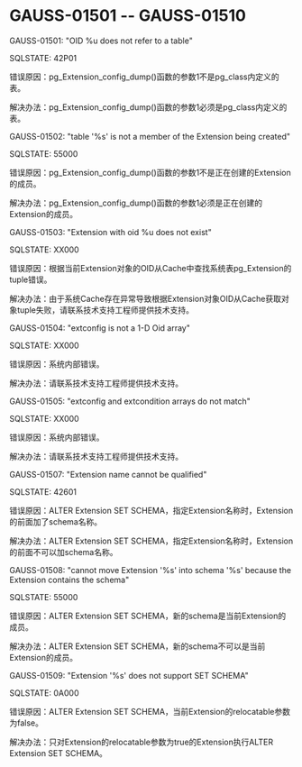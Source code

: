 # GAUSS-01501 -- GAUSS-01510<a name="ZH-CN_TOPIC_0302073127"></a>

GAUSS-01501: "OID %u does not refer to a table"

SQLSTATE: 42P01

错误原因：pg\_Extension\_config\_dump\(\)函数的参数1不是pg\_class内定义的表。

解决办法：pg\_Extension\_config\_dump\(\)函数的参数1必须是pg\_class内定义的表。

GAUSS-01502: "table '%s' is not a member of the Extension being created"

SQLSTATE: 55000

错误原因：pg\_Extension\_config\_dump\(\)函数的参数1不是正在创建的Extension的成员。

解决办法：pg\_Extension\_config\_dump\(\)函数的参数1必须是正在创建的Extension的成员。

GAUSS-01503: "Extension with oid %u does not exist"

SQLSTATE: XX000

错误原因：根据当前Extension对象的OID从Cache中查找系统表pg\_Extension的tuple错误。

解决办法：由于系统Cache存在异常导致根据Extension对象OID从Cache获取对象tuple失败，请联系技术支持工程师提供技术支持。

GAUSS-01504: "extconfig is not a 1-D Oid array"

SQLSTATE: XX000

错误原因：系统内部错误。

解决办法：请联系技术支持工程师提供技术支持。

GAUSS-01505: "extconfig and extcondition arrays do not match"

SQLSTATE: XX000

错误原因：系统内部错误。

解决办法：请联系技术支持工程师提供技术支持。

GAUSS-01507: "Extension name cannot be qualified"

SQLSTATE: 42601

错误原因：ALTER Extension SET SCHEMA，指定Extension名称时，Extension的前面加了schema名称。

解决办法：ALTER Extension SET SCHEMA，指定Extension名称时，Extension的前面不可以加schema名称。

GAUSS-01508: "cannot move Extension '%s' into schema '%s' because the Extension contains the schema"

SQLSTATE: 55000

错误原因：ALTER Extension SET SCHEMA，新的schema是当前Extension的成员。

解决办法：ALTER Extension SET SCHEMA，新的schema不可以是当前Extension的成员。

GAUSS-01509: "Extension '%s' does not support SET SCHEMA"

SQLSTATE: 0A000

错误原因：ALTER Extension SET SCHEMA，当前Extension的relocatable参数为false。

解决办法：只对Extension的relocatable参数为true的Extension执行ALTER Extension SET SCHEMA。

